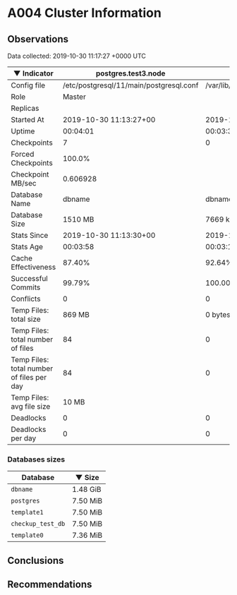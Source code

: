 # A004 Cluster Information #

## Observations ##
Data collected: 2019-10-30 11:17:27 +0000 UTC  

|&#9660;&nbsp;Indicator | postgres.test3.node | postgres.test1.node | postgres.test2.node |
|--------|-------|-------- |-------- |
|Config file |/etc/postgresql/11/main/postgresql.conf|/var/lib/postgresql/11/data1/postgresql.conf|/var/lib/postgresql/11/data2/postgresql.conf|
|Role |Master|<no value>|<no value>|
|Replicas ||<no value>|<no value>|
|Started At |2019-10-30&nbsp;11:13:27+00|2019-10-30 11:13:34+00|2019-10-30 11:13:38+00|
|Uptime |00:04:01|00:03:37|00:03:42|
|Checkpoints |7|0|0|
|Forced Checkpoints |100.0%|<no value>|<no value>|
|Checkpoint MB/sec |0.606928|<no value>|<no value>|
|Database Name |dbname|dbname|dbname|
|Database Size |1510&nbsp;MB|7669 kB|7693 kB|
|Stats Since |2019-10-30&nbsp;11:13:30+00|2019-10-30 11:13:56+00|2019-10-30 11:13:56+00|
|Stats Age |00:03:58|00:03:15|00:03:23|
|Cache Effectiveness |87.40%|92.64%|92.64%|
|Successful Commits |99.79%|100.00%|100.00%|
|Conflicts |0|0|0|
|Temp Files: total size |869&nbsp;MB|0 bytes|0 bytes|
|Temp Files: total number of files |84|0|0|
|Temp Files: total number of files per day |84|0|0|
|Temp Files: avg file size |10&nbsp;MB|<no value>|<no value>|
|Deadlocks |0|0|0|
|Deadlocks per day |0|0|0|


### Databases sizes ###

| Database | &#9660;&nbsp;Size |
|----------|--------|
| `dbname` | 1.48&nbsp;GiB |
| `postgres` | 7.50&nbsp;MiB |
| `template1` | 7.50&nbsp;MiB |
| `checkup_test_db` | 7.50&nbsp;MiB |
| `template0` | 7.36&nbsp;MiB |


## Conclusions ##


## Recommendations ##

